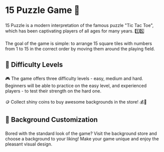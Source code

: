 <h1 align="left">15 Puzzle Game 🧩</h1>

###

<p align="left">15 Puzzle is a modern interpretation of the famous puzzle "Tic Tac Toe", which has been captivating players of all ages for many years. 1️⃣5️⃣<br><br>The goal of the game is simple: to arrange 15 square tiles with numbers from 1 to 15 in the correct order by moving them around the playing field.</p>

###

<h2 align="left">🔷 Difficulty Levels</h2>

###

<p align="left">🎮 The game offers three difficulty levels - easy, medium and hard. Beginners will be able to practice on the easy level, and experienced players - to test their strength on the hard one.<br><br>🪙 Collect shiny coins to buy awesome backgrounds in the store! 💰🎨</p>

###

<h2 align="left">🛒 Background Customization</h2>

###

<div align="left">
</div>

###

<p align="left">Bored with the standard look of the game? Visit the background store and choose a background to your liking! Make your game unique and enjoy the pleasant visual design.</p>

###

<h2 align="left"></h2>

###
